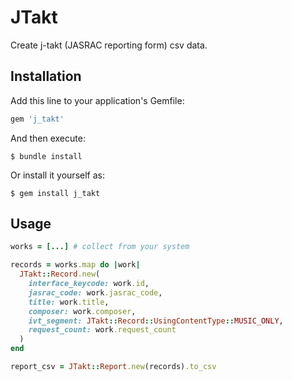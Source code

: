 # JTakt

Create j-takt (JASRAC reporting form) csv data.

## Installation

Add this line to your application's Gemfile:

```ruby
gem 'j_takt'
```

And then execute:

    $ bundle install

Or install it yourself as:

    $ gem install j_takt

## Usage
```ruby
works = [...] # collect from your system

records = works.map do |work|
  JTakt::Record.new(
    interface_keycode: work.id,
    jasrac_code: work.jasrac_code,
    title: work.title,
    composer: work.composer,
    ivt_segment: JTakt::Record::UsingContentType::MUSIC_ONLY,
    request_count: work.request_count
  )
end

report_csv = JTakt::Report.new(records).to_csv
```

